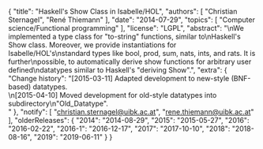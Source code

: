 {
    "title": "Haskell's Show Class in Isabelle/HOL",
    "authors": [
        "Christian Sternagel",
        "René Thiemann"
    ],
    "date": "2014-07-29",
    "topics": [
        "Computer science/Functional programming"
    ],
    "license": "LGPL",
    "abstract": "\nWe implemented a type class for \"to-string\" functions, similar to\nHaskell's Show class. Moreover, we provide instantiations for Isabelle/HOL's\nstandard types like bool, prod, sum, nats, ints, and rats. It is further\npossible, to automatically derive show functions for arbitrary user defined\ndatatypes similar to Haskell's \"deriving Show\".",
    "extra": {
        "Change history": "[2015-03-11] Adapted development to new-style (BNF-based) datatypes.<br>\n[2015-04-10] Moved development for old-style datatypes into subdirectory\n\"Old_Datatype\".<br>"
    },
    "notify": [
        "christian.sternagel@uibk.ac.at",
        "rene.thiemann@uibk.ac.at"
    ],
    "olderReleases": {
        "2014": "2014-08-29",
        "2015": "2015-05-27",
        "2016": "2016-02-22",
        "2016-1": "2016-12-17",
        "2017": "2017-10-10",
        "2018": "2018-08-16",
        "2019": "2019-06-11"
    }
}